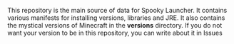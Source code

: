 This repository is the main source of data for Spooky Launcher. It contains various manifests for installing versions, libraries and JRE. It also contains the mystical versions of Minecraft in the **versions** directory. If you do not want your version to be in this repository, you can write about it in Issues

